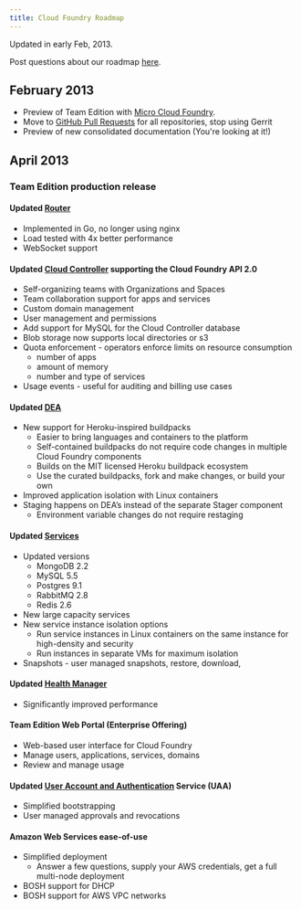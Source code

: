 ```yaml
---
title: Cloud Foundry Roadmap
---
```


Updated in early Feb, 2013. 

Post questions about our roadmap [here](https://groups.google.com/a/cloudfoundry.org/forum/?fromgroups#!forum/vcap-dev).

## February 2013

* Preview of Team Edition with [Micro Cloud Foundry](http://cloudfoundry.github.com/docs/running/micro_cloud_foundry/).
* Move to [GitHub Pull Requests](https://groups.google.com/a/cloudfoundry.org/d/msg/vcap-dev/61ziGuPATDs/iD_dz96lwIcJ) for all repositories, stop using Gerrit
* Preview of new consolidated documentation (You're looking at it!)

## April 2013

### Team Edition production release

#### Updated [Router](https://github.com/cloudfoundry/gorouter)
* Implemented in Go, no longer using nginx
* Load tested with 4x better performance
* WebSocket support

#### Updated [Cloud Controller](https://github.com/cloudfoundry/cloud_controller_ng) supporting the Cloud Foundry API 2.0
* Self-organizing teams with Organizations and Spaces
* Team collaboration support for apps and services
* Custom domain management
* User management and permissions
* Add support for MySQL for the Cloud Controller database
* Blob storage now supports local directories or s3
* Quota enforcement - operators enforce limits on resource consumption
  * number of apps
  * amount of memory
  * number and type of services
* Usage events - useful for auditing and billing use cases

#### Updated [DEA](https://github.com/cloudfoundry/dea_ng)
* New support for Heroku-inspired buildpacks
  * Easier to bring languages and containers to the platform
  * Self-contained buildpacks do not require code changes in multiple Cloud Foundry components
  * Builds on the MIT licensed Heroku buildpack ecosystem
  * Use the curated buildpacks, fork and make changes, or build your own
* Improved application isolation with Linux containers
* Staging happens on DEA’s instead of the separate Stager component
  * Environment variable changes do not require restaging

#### Updated [Services](https://github.com/cloudfoundry/vcap-services/tree/master/ng)
* Updated versions
  * MongoDB 2.2
  * MySQL 5.5
  * Postgres 9.1
  * RabbitMQ 2.8
  * Redis 2.6
* New large capacity services
* New service instance isolation options
  * Run service instances in Linux containers on the same instance for high-density and security
  * Run instances in separate VMs for maximum isolation
* Snapshots - user managed snapshots, restore, download, 

#### Updated [Health Manager](https://github.com/cloudfoundry/health_manager)
*  Significantly improved performance

#### Team Edition Web Portal (Enterprise Offering)
* Web-based user interface for Cloud Foundry
* Manage users, applications, services, domains
* Review and manage usage

#### Updated [User Account and Authentication](https://github.com/cloudfoundry/uaa) Service (UAA)
* Simplified bootstrapping
* User managed approvals and revocations

#### Amazon Web Services ease-of-use
* Simplified deployment
  * Answer a few questions, supply your AWS credentials, get a full multi-node deployment
* BOSH support for DHCP
* BOSH support for AWS VPC networks



